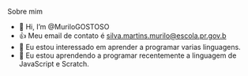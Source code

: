  Sobre mim
- 👋 Hi, I’m @MuriloGOSTOSO
- :+1: Meu email de contato é silva.martins.murilo@escola.pr.gov.b
- 👀 Eu estou interessado em aprender a programar varias linguagens.
- 🌱 Eu estou aprendendo a programar recentemente a linguagem de JavaScript e Scratch.
